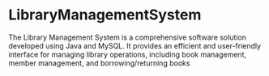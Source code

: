 # LibraryManagementSystem
The Library Management System is a comprehensive software solution developed using Java and MySQL. It provides an efficient and user-friendly interface for managing library operations, including book management, member management, and borrowing/returning books
